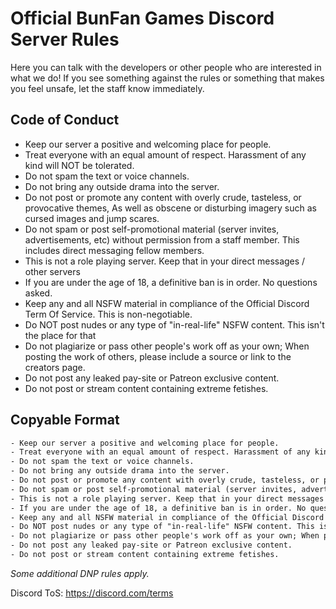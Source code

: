 # Official BunFan Games Discord Server Rules

Here you can talk with the developers or other people who are interested in what we do!
If you see something against the rules or something that makes you feel unsafe, let the staff know immediately.

## Code of Conduct

- Keep our server a positive and welcoming place for people.
- Treat everyone with an equal amount of respect. Harassment of any kind will NOT be tolerated.
- Do not spam the text or voice channels.
- Do not bring any outside drama into the server.
- Do not post or promote any content with overly crude, tasteless, or provocative themes, As well as obscene or disturbing imagery such as cursed images and jump scares.
- Do not spam or post self-promotional material (server invites, advertisements, etc) without permission from a staff member. This includes direct messaging fellow members.
- This is not a role playing server. Keep that in your direct messages / other servers
- If you are under the age of 18, a definitive ban is in order. No questions asked.
- Keep any and all NSFW material in compliance of the Official Discord Term Of Service. This is non-negotiable.
- Do NOT post nudes or any type of "in-real-life" NSFW content. This isn't the place for that
- Do not plagiarize or pass other people's work off as your own; When posting the work of others, please include a source or link to the creators page.
- Do not post any leaked pay-site or Patreon exclusive content.
- Do not post or stream content containing extreme fetishes.

## Copyable Format
```txt
- Keep our server a positive and welcoming place for people.
- Treat everyone with an equal amount of respect. Harassment of any kind will NOT be tolerated.
- Do not spam the text or voice channels.
- Do not bring any outside drama into the server.
- Do not post or promote any content with overly crude, tasteless, or provocative themes, As well as obscene or disturbing imagery such as cursed images and jump scares.
- Do not spam or post self-promotional material (server invites, advertisements, etc) without permission from a staff member. This includes direct messaging fellow members.
- This is not a role playing server. Keep that in your direct messages / other servers
- If you are under the age of 18, a definitive ban is in order. No questions asked.
- Keep any and all NSFW material in compliance of the Official Discord Term Of Service. This is non-negotiable.
- Do NOT post nudes or any type of "in-real-life" NSFW content. This isn't the place for that
- Do not plagiarize or pass other people's work off as your own; When posting the work of others, please include a source or link to the creators page.
- Do not post any leaked pay-site or Patreon exclusive content.
- Do not post or stream content containing extreme fetishes.
```

_Some additional DNP rules apply._

Discord ToS: https://discord.com/terms




